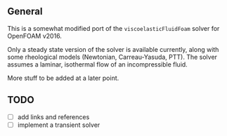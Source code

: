 ## General

This is a somewhat modified port of the `viscoelasticFluidFoam` solver for
OpenFOAM v2016.

Only a steady state version of the solver is available currently, along with
some rheological models (Newtonian, Carreau-Yasuda, PTT). The solver assumes
a laminar, isothermal flow of an incompressible fluid.

More stuff to be added at a later point.


## TODO

- [ ] add links and references
- [ ] implement a transient solver
